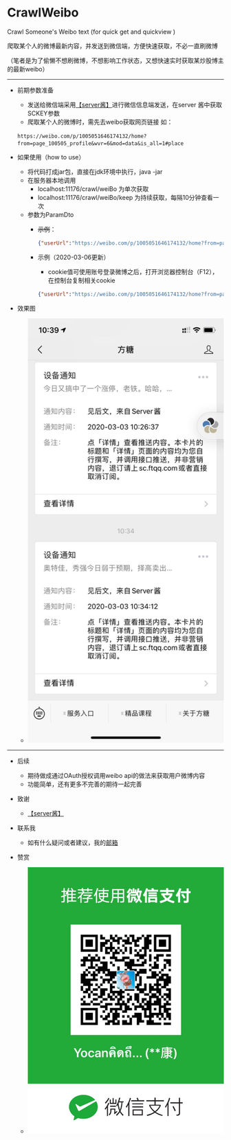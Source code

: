 # CrawlWeibo

Crawl Someone's Weibo text (for quick get and quickview )

爬取某个人的微博最新内容，并发送到微信端，方便快速获取，不必一直刷微博

（笔者是为了偷懒不想刷微博，不想影响工作状态，又想快速实时获取某炒股博主的最新weibo）

---

- 前期参数准备
   - 发送给微信端采用[【server酱】](http://sc.ftqq.com/3.version)进行微信信息端发送，在server 酱中获取SCKEY参数
   - 爬取某个人的微博时，需先去weibo获取网页链接 如：
   
   ``https://weibo.com/p/1005051646174132/home?from=page_100505_profile&wvr=6&mod=data&is_all=1#place``
   
- 如果使用（how to use）
    - 将代码打成jar包，直接在jdk环境中执行，java -jar
    - 在服务器本地调用 
        - localhost:11176/crawl/weiBo 为单次获取
        - localhost:11176/crawl/weiBo/keep 为持续获取，每隔10分钟查看一次
    - 参数为ParamDto
        - ~~示例~~：
       
            ```json
            {"userUrl":"https://weibo.com/p/1005051646174132/home?from=page_100505_profile&wvr=6&mod=data&is_all=1#place","weChatUrl":"https://sc.ftqq.com/SCU40692Tccb6b97f9f07146f0b5ac909ca1bfcf35c3c6e3cd17d2.send?text="}
            ```
        - 示例（2020-03-06更新）
            - cookie值可使用账号登录微博之后，打开浏览器控制台（F12），在控制台复制相关cookie
               
            ```json
            {"userUrl":"https://weibo.com/p/1005051646174132/home?from=page_100505_profile&wvr=6&mod=data&is_all=1#place","weChatUrl":"https://sc.ftqq.com/SCU40692Tccb6b97f9f07146f0b5ac909ca1bfcf35c3c6e3cd17d2.send?text=","cookie":"SCF=ApaZZIFhzwZli4y-vPAyVRZkOUyDhLZcvk-LByWeRR8-DzpfT_VcsM0rDtwOhRYyYFKI4tftavGPvS4rMnGWm5Q.; SUB=_2A25zW3ecDeRhGeNK6FAZ9S7Kyz6IHXVQEe5UrDV8PUNbmtAfLRHgkW9NSXnchG0KrQ01hy5sjy99wNhdJgnI39yf; SUHB=0nl-P7iOgtSxUT; UOR=www.dahepiao.com,widget.weibo.com,login.sina.com.cn; webim_unReadCount=%7B%22time%22%3A183288980935%2C%22dm_pub_total%22%3A0%2C%22chat_group_client%22%3A0%2C%22allcountNum%22%3A3%2C%22msgbox%22%3A0%2D"}
            ```

- 效果图
    - ![公众号](crawl-weibo-rest/src/main/resources/41583203175_.pic.jpg "效果图")
***
- 后续
    - 期待做成通过OAuth授权调用weibo api的做法来获取用户微博内容
    - 功能简单，还有更多不完善的期待一起完善

- 致谢
    -    [【server酱】](http://sc.ftqq.com/3.version)

- 联系我
    - 如有什么疑问或者建议，我的[邮箱](yocaning@gmail.com)
 
- 赞赏
    - ![赞赏](crawl-weibo-rest/src/main/resources/51583205231_.pic.jpg "效果图")
